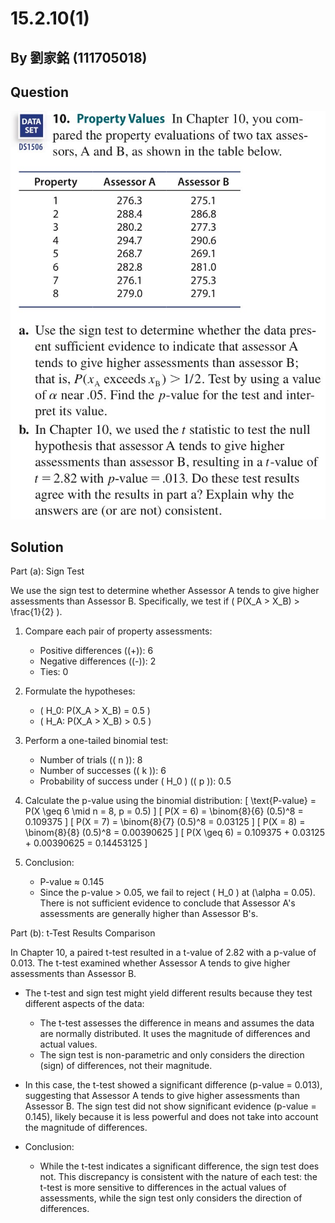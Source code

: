 # 15.2.10(1)
## By 劉家銘 (111705018)

## Question
![image](https://github.com/HWTeng-Course/202402-Statistics/blob/main/Images/15.2.10.jpg)


## Solution
Part (a): Sign Test

We use the sign test to determine whether Assessor A tends to give higher assessments than Assessor B. Specifically, we test if \( P(X_A > X_B) > \frac{1}{2} \).

1. Compare each pair of property assessments:
    - Positive differences (\(+\)): 6
    - Negative differences (\(-\)): 2
    - Ties: 0

2. Formulate the hypotheses:
    - \( H_0: P(X_A > X_B) = 0.5 \)
    - \( H_A: P(X_A > X_B) > 0.5 \)

3. Perform a one-tailed binomial test:
    - Number of trials (\( n \)): 8
    - Number of successes (\( k \)): 6
    - Probability of success under \( H_0 \) (\( p \)): 0.5

4. Calculate the p-value using the binomial distribution:
    \[
    \text{P-value} = P(X \geq 6 \mid n = 8, p = 0.5)
    \]
    \[
    P(X = 6) = \binom{8}{6} (0.5)^8 = 0.109375
    \]
    \[
    P(X = 7) = \binom{8}{7} (0.5)^8 = 0.03125
    \]
    \[
    P(X = 8) = \binom{8}{8} (0.5)^8 = 0.00390625
    \]
    \[
    P(X \geq 6) = 0.109375 + 0.03125 + 0.00390625 = 0.14453125
    \]

5. Conclusion:
    - P-value ≈ 0.145
    - Since the p-value > 0.05, we fail to reject \( H_0 \) at \(\alpha = 0.05\). There is not sufficient evidence to conclude that Assessor A's assessments are generally higher than Assessor B's.

Part (b): t-Test Results Comparison

In Chapter 10, a paired t-test resulted in a t-value of 2.82 with a p-value of 0.013. The t-test examined whether Assessor A tends to give higher assessments than Assessor B.

- The t-test and sign test might yield different results because they test different aspects of the data:
    - The t-test assesses the difference in means and assumes the data are normally distributed. It uses the magnitude of differences and actual values.
    - The sign test is non-parametric and only considers the direction (sign) of differences, not their magnitude.

- In this case, the t-test showed a significant difference (p-value = 0.013), suggesting that Assessor A tends to give higher assessments than Assessor B. The sign test did not show significant evidence (p-value = 0.145), likely because it is less powerful and does not take into account the magnitude of differences.

- Conclusion:
    - While the t-test indicates a significant difference, the sign test does not. This discrepancy is consistent with the nature of each test: the t-test is more sensitive to differences in the actual values of assessments, while the sign test only considers the direction of differences.
